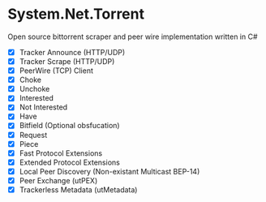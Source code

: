 System.Net.Torrent
==================

Open source bittorrent scraper and peer wire implementation written in C#

- [x] Tracker Announce (HTTP/UDP)
- [x] Tracker Scrape (HTTP/UDP)
- [x] PeerWire (TCP) Client
- [x] Choke
- [x] Unchoke
- [x] Interested
- [x] Not Interested
- [x] Have
- [x] Bitfield (Optional obsfucation)
- [x] Request
- [x] Piece
- [x] Fast Protocol Extensions
- [x] Extended Protocol Extensions
- [x] Local Peer Discovery (Non-existant Multicast BEP-14)
- [x] Peer Exchange (utPEX)
- [x] Trackerless Metadata (utMetadata)